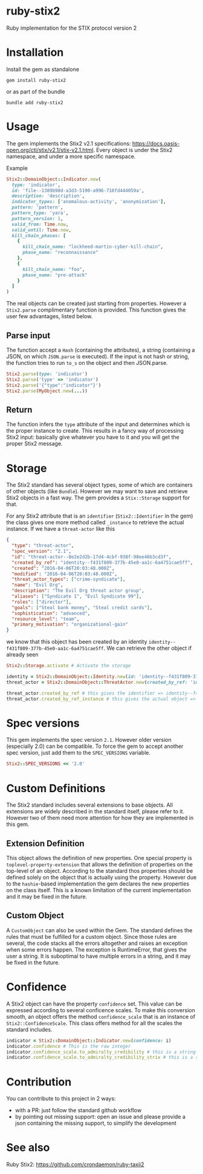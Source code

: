 # ruby-stix2
Ruby implementation for the STIX protocol version 2

# Installation

Install the gem as standalone

```
gem install ruby-stix2
```

or as part of the bundle

```
bundle add ruby-stix2
```

# Usage

The gem implements the Stix2 v2.1 specifications: https://docs.oasis-open.org/cti/stix/v2.1/stix-v2.1.html. Every object
is under the Stix2 namespace, and under a more specific namespace.

Example

```ruby
Stix2::DomainObject::Indicator.new(
  type: 'indicator',
  id: 'file--1389b98d-a3d3-5190-a996-716fd444059a',
  description: 'description',
  indicator_types: ['anomalous-activity', 'anonymization'],
  pattern: 'pattern',
  pattern_type: 'yara',
  pattern_version: 1,
  valid_from: Time.now,
  valid_until: Time.now,
  kill_chain_phases: [
    {
      kill_chain_name: "lockheed-martin-cyber-kill-chain",
      phase_name: "reconnaissance"
    },
    {
      kill_chain_name: "foo",
      phase_name: "pre-attack"
    }
  ]
)
```

The real objects can be created just starting from properties. However a `Stix2.parse` complimentary function is provided. This function gives the user few advantages, listed below.

## Parse input

The function accept a `Hash` (containing the attributes), a string (containing a JSON, on which `JSON.parse` is
executed). If the input is not hash or string, the function tries to run `to_s` on the object and then JSON.parse.

```ruby
Stix2.parse(type: 'indicator')
Stix2.parse('type' => 'indicator')
Stix2.parse('{"type":"indicator"}')
Stix2.parse(MyObject.new(...))
```

## Return

The function infers the `type` attribute of the input and determines which is the proper instance to create. This 
results in a fancy way of processing Stix2 input: basically give whatever you have to it and you will get the proper
Stix2 message.

# Storage

The Stix2 standard has several object types, some of which are containers of other objects (like `Bundle`). However we
may want to save and retrieve Stix2 objects in a fast way. The gem provides a `Stix::Storage` support for that.

For any Stix2 attribute that is an `identifier` (`Stix2::Identifier` in the gem) the class gives one more method called
`_instance` to retrieve the actual instance. If we have a `threat-actor` like this

```json
{
  "type": "threat-actor",
  "spec_version": "2.1",
  "id": "threat-actor--8e2e2d2b-17d4-4cbf-938f-98ee46b3cd3f",
  "created_by_ref": "identity--f431f809-377b-45e0-aa1c-6a4751cae5ff",
  "created": "2016-04-06T20:03:48.000Z",
  "modified": "2016-04-06T20:03:48.000Z",
  "threat_actor_types": ["crime-syndicate"],
  "name": "Evil Org",
  "description": "The Evil Org threat actor group",
  "aliases": ["Syndicate 1", "Evil Syndicate 99"],
  "roles": ["director"],
  "goals": ["Steal bank money", "Steal credit cards"],
  "sophistication": "advanced",
  "resource_level": "team",
  "primary_motivation": "organizational-gain"
}
```

we know that this object has been created by an identity `identity--f431f809-377b-45e0-aa1c-6a4751cae5ff`. We can
retrieve the other object if already seen

```ruby
Stix2::Storage.activate # Activate the storage

identity = Stix2::DomainObject::Identity.new(id: 'identity--f431f809-377b-45e0-aa1c-6a4751cae5ff', ...)
threat_actor = Stix2::DomainObject::ThreatActor.new(created_by_ref: 'identity--f431f809-377b-45e0-aa1c-6a4751cae5ff', ...)

threat_actor.created_by_ref # this gives the identifier => identity--f431f809-377b-45e0-aa1c-6a4751cae5ff
threat_actor.created_by_ref_instance # this gives the actual object => Stix2::DomainObject::Identity
```

# Spec versions

This gem implements the spec version `2.1`. However older version (especially 2.0) can be compatible. To force the gem
to accept another spec version, just add them to the `SPEC_VERSIONS` variable.

```ruby
Stix2::SPEC_VERSIONS << '2.0'
```

# Custom Definitions

The Stix2 standard includes several extensions to base objects. All extensions are widely described in the standard 
itself, please refer to it. However two of them need more attention for how they are implemented in this gem.

## Extension Definition

This object allows the definition of new properties. One special property is `toplevel-property-extension` that allows
the definition of properties on the top-level of an object. According to the standard thos properties should be
defined solely on the object that is actually using the property. However due to the `hashie`-based implementation
the gem declares the new properties on the class itself. This is a known limitation of the current implementation and
it may be fixed in the future.

## Custom Object

A `CustomObject` can also be used within the Gem. The standard defines the rules that must be fulfilled for a custom
object. Since those rules are several, the code stacks all the errors altogether and raises an exception when some
errors happen. The exception is RuntimeError, that gives the user a string. It is suboptimal to have multiple errors
in a string, and it may be fixed in the future.

# Confidence

A Stix2 object can have the property `confidence` set. This value can be expressed according to several conficence 
scales. To make this conversion smooth, an object offers the method `confidence_scale` that is an instance of
`Stix2::ConfidenceScale`. This class offers method for all the scales the standard includes.

```ruby
indicator = Stix2::DomainObject::Indicator.new(confidence: i)
indicator.confidence # This is the raw integer
indicator.confidence_scale.to_admiralty_credibility # this is a string in this scale
indicator.confidence_scale.to_admiralty_credibility_strix # this is a string in stix mode
```

# Contribution

You can contribute to this project in 2 ways:

- with a PR: just follow the standard github workflow
- by pointing out missing support: open an issue and please provide a json containing the missing support, to simplify
the development

# See also

Ruby Stix2: https://github.com/crondaemon/ruby-taxii2
